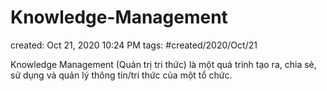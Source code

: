 ---
---

# Knowledge-Management

created: Oct 21, 2020 10:24 PM
tags: #created/2020/Oct/21

Knowledge Management (Quản trị tri thức) là một quá trình tạo ra, chia sẻ, sử dụng và quản lý thông tin/tri thức của một tổ chức.